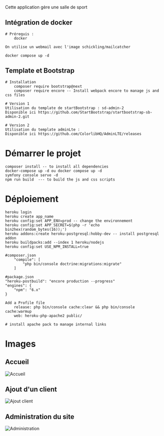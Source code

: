 Cette application gère une salle de sport

## Intégration de docker

    # Prérequis :
        docker

    On utilise un webmail avec l'image schickling/mailcatcher
        
    docker compose up -d
   
## Template et Bootstrap
    # Installation
        composer require bootstrap@next
        composer require encore -- Install webpack encore to manage js and css files

    # Version 1  
    Utilisation du template de startBootstrap : sd-admin-2 
    Disponible ici https://github.com/StartBootstrap/startbootstrap-sb-admin-2.git

    # Version 2
    Utilisation du template adminLte : 
    Disponible ici https://github.com/ColorlibHQ/AdminLTE/releases


# Démarrer le projet

    composer install -- to install all dependencies
    docker-compose up -d ou docker compose up -d
    symfony console serve -d
    npm run build  --- to build the js and css scripts
    
    
# Déploiement
    
    heroku login 
    heroku create app_name
    heroku config:set APP_ENV=prod -- change the environnement
    heroku config:set APP_SECRET=$(php -r 'echo bin2hex(random_bytes(16));')
    heroku addons:create heroku-postgresql:hobby-dev -- install postgresql addon
    heroku buildpacks:add --index 1 heroku/nodejs  
    heroku config:set USE_NPM_INSTALL=true    
    
    #composer.json 
        "compile": [
            "php bin/console doctrine:migrations:migrate"
        ]
        
    #package.json
    "heroku-postbuild": "encore production --progress"
    "engines": {
        "npm": "6.x"
    }
    
    Add a Profile file
        release: php bin/console cache:clear && php bin/console cache:warmup
        web: heroku-php-apache2 public/
        
    # install apache pack to manage internal links

# Images

## Accueil

![Accueil](https://i.postimg.cc/sX6YBsbR/accueil.png)

## Ajout d'un client

![Ajout client](https://i.postimg.cc/vZr5rWCh/reg.png)

## Administration du site

![Administration](https://i.postimg.cc/TwwmvB1N/settings.png)